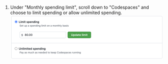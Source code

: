 1. Under "Monthly spending limit", scroll down to "Codespaces" and choose to limit spending or allow unlimited spending. ![Botones radiales para limitar los gastos o permitir gastos ilimitados](/assets/images/help/billing/limit-or-unlimited-codespaces.png)
